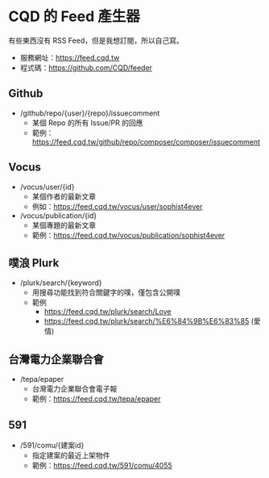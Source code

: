 # CQD 的 Feed 產生器

有些東西沒有 RSS Feed，但是我想訂閱，所以自己寫。

- 服務網址：https://feed.cqd.tw
- 程式碼：https://github.com/CQD/feeder

## Github

- /github/repo/{user}/{repo}/issuecomment
  - 某個 Repo 的所有 Issue/PR 的回應
  - 範例：https://feed.cqd.tw/github/repo/composer/composer/issuecomment

## Vocus

- /vocus/user/{id}
  - 某個作者的最新文章
  - 例如：https://feed.cqd.tw/vocus/user/sophist4ever
- /vocus/publication/{id}
  - 某個專題的最新文章
  - 範例：https://feed.cqd.tw/vocus/publication/sophist4ever

## 噗浪 Plurk

- /plurk/search/{keyword}
  - 用搜尋功能找到符合關鍵字的噗，僅包含公開噗
  - 範例
    - https://feed.cqd.tw/plurk/search/Love
    - https://feed.cqd.tw/plurk/search/%E6%84%9B%E6%83%85 (愛情)

## 台灣電力企業聯合會

- /tepa/epaper
  - 台灣電力企業聯合會電子報
  - 範例：https://feed.cqd.tw/tepa/epaper

## 591
- /591/comu/{建案id}
  - 指定建案的最近上架物件
  - 範例：https://feed.cqd.tw/591/comu/4055